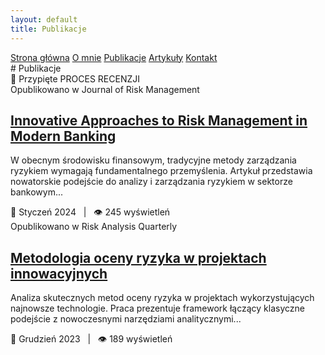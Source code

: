 ```yaml
---
layout: default
title: Publikacje
---
```

<div id="myMenu">
  <a href="/" class="menu-option">Strona główna</a>
  <a href="/about" class="menu-option">O mnie</a>
  <a href="/publications" class="menu-option">Publikacje</a>
  <a href="/articles" class="menu-option">Artykuły</a>
  <a href="/contact" class="menu-option">Kontakt</a>
</div>

<div class="square"></div>
<div class="square1"></div>
<div class="square2"></div>
<div class="square-big"></div>

<div class="publications-container">
  # Publikacje
  
  <div class="publication-card">
    <span class="publication-pin">📌 Przypięte</span>
    <span class="publication-status status-review">PROCES RECENZJI</span>
    <div class="publication-source">Opublikowano w Journal of Risk Management</div>
    <h2 class="publication-title">
      <a href="{{ site.baseurl }}/publications/2024-01-risk-management" class="publication-link">
        Innovative Approaches to Risk Management in Modern Banking
      </a>
    </h2>
    <p class="publication-description">W obecnym środowisku finansowym, tradycyjne metody zarządzania ryzykiem wymagają fundamentalnego przemyślenia. Artykuł przedstawia nowatorskie podejście do analizy i zarządzania ryzykiem w sektorze bankowym...</p>
    <div class="publication-meta">📅 Styczeń 2024 &nbsp;&nbsp;|&nbsp;&nbsp; 👁️ 245 wyświetleń</div>
  </div>

  <div class="publication-card">
    <div class="publication-source">Opublikowano w Risk Analysis Quarterly</div>
    <h2 class="publication-title">
      <a href="{{ site.baseurl }}/publications/2023-12-risk-assessment" class="publication-link">
        Metodologia oceny ryzyka w projektach innowacyjnych
      </a>
    </h2>
    <p class="publication-description">Analiza skutecznych metod oceny ryzyka w projektach wykorzystujących najnowsze technologie. Praca prezentuje framework łączący klasyczne podejście z nowoczesnymi narzędziami analitycznymi...</p>
    <div class="publication-meta">📅 Grudzień 2023 &nbsp;&nbsp;|&nbsp;&nbsp; 👁️ 189 wyświetleń</div>
  </div>
</div>

